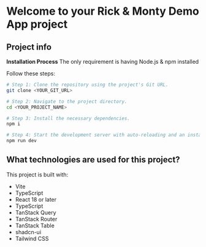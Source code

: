 # Welcome to your Rick & Monty Demo App project

## Project info

**Installation Process**
The only requirement is having Node.js & npm installed

Follow these steps:

```sh
# Step 1: Clone the repository using the project's Git URL.
git clone <YOUR_GIT_URL>

# Step 2: Navigate to the project directory.
cd <YOUR_PROJECT_NAME>

# Step 3: Install the necessary dependencies.
npm i

# Step 4: Start the development server with auto-reloading and an instant preview.
npm run dev
```

## What technologies are used for this project?

This project is built with:

- Vite
- TypeScript
- React 18 or later
- TypeScript
- TanStack Query
- TanStack Router
- TanStack Table
- shadcn-ui
- Tailwind CSS
